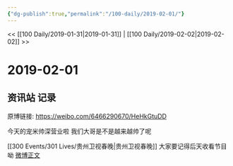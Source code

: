 ```yaml
---
{"dg-publish":true,"permalink":"/100-daily/2019-02-01/"}
---
```



<< [[100 Daily/2019-01-31\|2019-01-31]] | [[100 Daily/2019-02-02\|2019-02-02]] >>

# 2019-02-01

## 资讯站 记录

原博链接: https://weibo.com/6466290670/HeHkGtuDD

今天的宠米帅深营业啦
我们大哥是不是越来越帅了呢

[[300 Events/301 Lives/贵州卫视春晚\|贵州卫视春晚]]
大家要记得后天收看节目呦
[微博正文](https://weibo.com/detail/4334314088945371)
